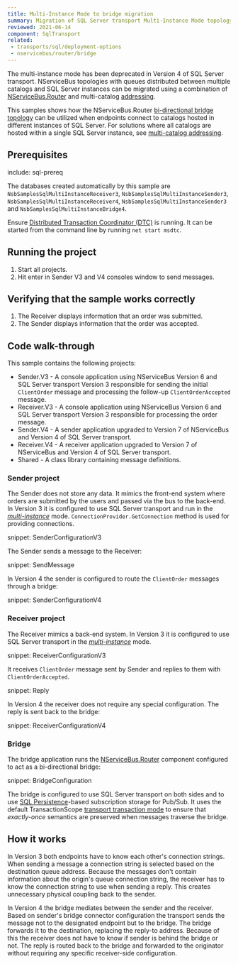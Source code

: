 ```yaml
---
title: Multi-Instance Mode to bridge migration
summary: Migration of SQL Server transport Multi-Instance Mode topology to bridge
reviewed: 2021-06-14
component: SqlTransport
related:
 - transports/sql/deployment-options
 - nservicebus/router/bridge
---
```


The multi-instance mode has been deprecated in Version 4 of SQL Server transport. NServiceBus topologies with queues distributed between multiple catalogs and SQL Server instances can be migrated using a combination of [NServiceBus.Router](/nservicebus/router/) and multi-catalog [addressing](/transports/sql/addressing.md).

This samples shows how the NServiceBus.Router [bi-directional bridge topology](/nservicebus/router/bridge.md) can be utilized when endpoints connect to catalogs hosted in different instances of SQL Server. For solutions where all catalogs are hosted within a single SQL Server instance, see [multi-catalog addressing](/transports/sql/addressing.md).


## Prerequisites

include: sql-prereq

The databases created automatically by this sample are `NsbSamplesSqlMultiInstanceReceiver3`, `NsbSamplesSqlMultiInstanceSender3`, `NsbSamplesSqlMultiInstanceReceiver4`, `NsbSamplesSqlMultiInstanceSender3` and `NsbSamplesSqlMultiInstanceBridge4`.

Ensure [Distributed Transaction Coordinator (DTC)](https://msdn.microsoft.com/en-us/library/ms684146.aspx) is running. It can be started from the command line by running `net start msdtc`.


## Running the project

 1. Start all projects.
 1. Hit enter in Sender V3 and V4 consoles window to send messages.


## Verifying that the sample works correctly

 1. The Receiver displays information that an order was submitted.
 1. The Sender displays information that the order was accepted.


## Code walk-through

This sample contains the following projects:

 * Sender.V3 - A console application using NServiceBus Version 6 and SQL Server transport Version 3 responsible for sending the initial `ClientOrder` message and processing the follow-up `ClientOrderAccepted` message.
 * Receiver.V3 - A console application using NServiceBus Version 6 and SQL Server transport Version 3 responsible for processing the order message.
 * Sender.V4 - A sender application upgraded to Version 7 of NServiceBus and Version 4 of SQL Server transport.
 * Receiver.V4 - A receiver application upgraded to Version 7 of NServiceBus and Version 4 of SQL Server transport.
 * Shared - A class library containing message definitions.


### Sender project

The Sender does not store any data. It mimics the front-end system where orders are submitted by the users and passed via the bus to the back-end. In Version 3 it is configured to use SQL Server transport and run in the [*multi-instance*](/transports/sql/deployment-options.md?version=SqlTransportLegacySystemClient_3#multi-instance.md) mode. `ConnectionProvider.GetConnection` method is used for providing connections.

snippet: SenderConfigurationV3

The Sender sends a message to the Receiver:

snippet: SendMessage

In Version 4 the sender is configured to route the `ClientOrder` messages through a bridge:

snippet: SenderConfigurationV4


### Receiver project

The Receiver mimics a back-end system. In Version 3 it is configured to use SQL Server transport in the [*multi-instance*](/transports/sql/deployment-options.md?version=SqlTransportLegacySystemClient_3#multi-instance.md) mode.

snippet: ReceiverConfigurationV3

It receives `ClientOrder` message sent by Sender and replies to them with `ClientOrderAccepted`.

snippet: Reply

In Version 4 the receiver does not require any special configuration. The reply is sent back to the bridge:

snippet: ReceiverConfigurationV4


### Bridge

The bridge application runs the [NServiceBus.Router](/nservicebus/router/) component configured to act as a bi-directional bridge:

snippet: BridgeConfiguration

The bridge is configured to use SQL Server transport on both sides and to use [SQL Persistence](/persistence/sql/)-based subscription storage for Pub/Sub. It uses the default TransactionScope [transport transaction mode](/transports/sql/transactions.md) to ensure that *exactly-once* semantics are preserved when messages traverse the bridge.


## How it works

In Version 3 both endpoints have to know each other's connection strings. When sending a message a connection string is selected based on the destination queue address. Because the messages don't contain information about the origin's queue connection string, the receiver has to know the connection string to use when sending a reply. This creates unnecessary physical coupling back to the sender.

In Version 4 the bridge mediates between the sender and the receiver. Based on sender's bridge connector configuration the transport sends the message not to the designated endpoint but to the bridge. The bridge forwards it to the destination, replacing the reply-to address. Because of this the receiver does not have to know if sender is behind the bridge or not. The reply is routed back to the bridge and forwarded to the originator without requiring any specific receiver-side configuration.
